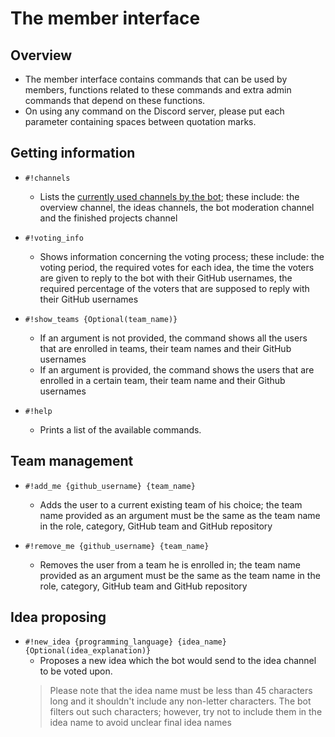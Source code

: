 # The member interface
## Overview
- The member interface contains commands that can be used by members, functions related to these commands and extra admin
commands that depend on these functions. 
- On using any command on the Discord server, please put each parameter 
containing spaces between quotation marks.

## Getting information
- `#!channels`
    * Lists the [currently used channels by the bot](09%20-%20Channels.md); 
    these include: the overview channel, the ideas channels, the bot moderation channel and the finished projects 
    channel
    
- `#!voting_info`
    * Shows information concerning the voting process; these include: the voting period, the required votes for each
    idea, the time the voters are given to reply to the bot with their GitHub usernames, the required percentage of the
    voters that are supposed to reply with their GitHub usernames
    
- `#!show_teams {Optional(team_name)}` 
    * If an argument is not provided, the command shows all the users that are enrolled in teams, their team names and
    their GitHub usernames
    * If an argument is provided, the command shows the users that are enrolled in a certain team, their team name and 
    their Github usernames
    
- `#!help` 
    * Prints a list of the available commands.

## Team management
- `#!add_me {github_username} {team_name}`
    * Adds the user to a current existing team of his choice; the team name provided as an argument must be the same as
    the team name in the role, category, GitHub team and GitHub repository
    
- `#!remove_me {github_username} {team_name}`
    * Removes the user from a team he is enrolled in; the team name provided as an argument must be the same as
    the team name in the role, category, GitHub team and GitHub repository

## Idea proposing
- `#!new_idea {programming_language} {idea_name} {Optional(idea_explanation)}`
    * Proposes a new idea which the bot would send to the idea channel to be voted upon.
    > Please note that the idea name must be less than 45 characters long and it shouldn't include any non-letter
    characters. The bot filters out such characters; however, try not to include them in the idea name to avoid unclear
    final idea names
